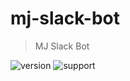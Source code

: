 # mj-slack-bot

> MJ Slack Bot

![version] ![support]

[version]: https://img.shields.io/badge/version-v1.0.0-green
[license]: https://img.shields.io/badge/license-MIT-blue.svg
[support]: https://img.shields.io/badge/support-Live-green
